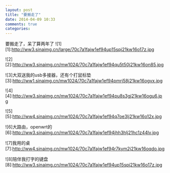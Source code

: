 ```yaml
---
layout: post
title: "要搬走了"
date: 2014-04-09 10:33
comments: true
categories: 
---
```

要搬走了，呆了算两年了
![1]
[1]:http://ww3.sinaimg.cn/large/70c7a1fajw1ef94up15spj21kw16o17z.jpg

![2]
[2]:http://ww3.sinaimg.cn/mw1024/70c7a1fajw1ef94qu5t50j21kw16on85.jpg

![3]大双送我的usb多接器，还有个打鼠标垫
[3]:http://ww1.sinaimg.cn/mw1024/70c7a1fajw1ef94pmrj58j21kw16ogvx.jpg

![4]
[4]:http://ww3.sinaimg.cn/mw1024/70c7a1fajw1ef94pu8s3gj21kw16ogu6.jpg

![5]
[5]:http://ww4.sinaimg.cn/mw1024/70c7a1fajw1ef94q7oe3lj21kw16o12x.jpg

![6]大路由，openwrt的
[6]:http://ww3.sinaimg.cn/mw1024/70c7a1fajw1ef94jhh3hlj21hc1z44lv.jpg

![7]我用的桌
[7]:http://ww4.sinaimg.cn/mw1024/70c7a1fajw1ef94r7kym2j21kw16oqdo.jpg

![8]陪伴我打字的键盘
[8]:http://ww3.sinaimg.cn/mw1024/70c7a1fajw1ef94up15spj21kw16o17z.jpg
